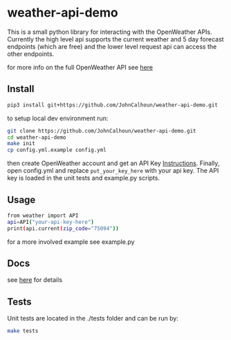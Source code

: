 # weather-api-demo
This is a small python library for interacting with the OpenWeather APIs. Currently the high level api supports the current weather and 5 day forecast endpoints (which are free) and the lower level request api can access the other endpoints.

for more info on the full OpenWeather API see [here](https://openweathermap.org/api)

## Install
```bash 
pip3 install git+https://github.com/JohnCalhoun/weather-api-demo.git
```

to setup local dev environment run:
```bash
git clone https://github.com/JohnCalhoun/weather-api-demo.git
cd weather-api-demo
make init
cp config.yml.example config.yml
```
then create OpenWeather account and get an API Key [Instructions](https://openweathermap.org/guide). Finally, open config.yml and replace `put_your_key_here` with your api key. The API key is loaded in the unit tests and example.py scripts.

## Usage
```bash
from weather import API
api=API("your-api-key-here")
print(api.current(zip_code="75094"))
```
for a more involved example see example.py

## Docs
see [here](http://weather-api-demo.s3-website-us-east-1.amazonaws.com/) for details 

## Tests
Unit tests are located in the ./tests folder and can be run by:
```bash
make tests
```
